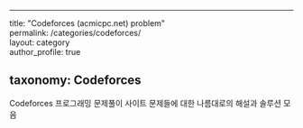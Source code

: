 ---

title: "Codeforces (acmicpc.net) problem"  
permalink: /categories/codeforces/  
layout: category  
author_profile: true

taxonomy: Codeforces
--------------------

Codeforces 프로그래밍 문제풀이 사이트 문제들에 대한 나름대로의 해설과 솔루션 모음
